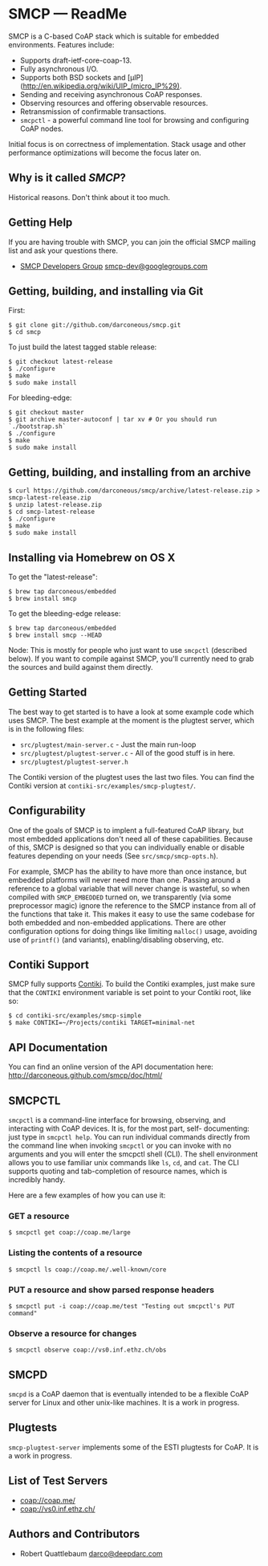 SMCP — ReadMe
=============

SMCP is a C-based CoAP stack which is suitable for embedded environments.
Features include:

 * Supports draft-ietf-core-coap-13.
 * Fully asynchronous I/O.
 * Supports both BSD sockets and [µIP](http://en.wikipedia.org/wiki/UIP_(micro_IP%29).
 * Sending and receiving asynchronous CoAP responses.
 * Observing resources and offering observable resources.
 * Retransmission of confirmable transactions.
 * `smcpctl` - a powerful command line tool for browsing and configuring CoAP nodes.

Initial focus is on correctness of implementation. Stack usage and other
performance optimizations will become the focus later on.

## Why is it called *SMCP*? ##

Historical reasons. Don't think about it too much.

## Getting Help ##

If you are having trouble with SMCP, you can join the official SMCP mailing
list and ask your questions there.

* [SMCP Developers Group](https://groups.google.com/group/smcp-dev) <smcp-dev@googlegroups.com>

## Getting, building, and installing via Git ##

First:

	$ git clone git://github.com/darconeous/smcp.git
	$ cd smcp

To just build the latest tagged stable release:

	$ git checkout latest-release
	$ ./configure
	$ make
	$ sudo make install

For bleeding-edge:

	$ git checkout master
	$ git archive master-autoconf | tar xv # Or you should run `./bootstrap.sh`
	$ ./configure
	$ make
	$ sudo make install

## Getting, building, and installing from an archive ##

	$ curl https://github.com/darconeous/smcp/archive/latest-release.zip > smcp-latest-release.zip
	$ unzip latest-release.zip
	$ cd smcp-latest-release
	$ ./configure
	$ make
	$ sudo make install	

## Installing via Homebrew on OS X ##

To get the "latest-release":

	$ brew tap darconeous/embedded
	$ brew install smcp

To get the bleeding-edge release:

	$ brew tap darconeous/embedded
	$ brew install smcp --HEAD

Node: This is mostly for people who just want to use `smcpctl` (described below).
If you want to compile against SMCP, you'll currently need to grab the sources
and build against them directly.

## Getting Started ##

The best way to get started is to have a look at some example code
which uses SMCP. The best example at the moment is the plugtest server,
which is in the following files:

 * `src/plugtest/main-server.c` - Just the main run-loop
 * `src/plugtest/plugtest-server.c` - All of the good stuff is in here.
 * `src/plugtest/plugtest-server.h`

The Contiki version of the plugtest uses the last two files. You can find
the Contiki version at `contiki-src/examples/smcp-plugtest/`.

## Configurability ##

One of the goals of SMCP is to implent a full-featured CoAP library, but
most embedded applications don't need all of these capabilities. Because of this,
SMCP is designed so that you can individually enable or disable features
depending on your needs (See `src/smcp/smcp-opts.h`).

For example, SMCP has the ability to have more than once instance, but embedded
platforms will never need more than one. Passing around a reference to a
global variable that will never change is wasteful, so when compiled with
`SMCP_EMBEDDED` turned on, we transparently (via some preprocessor magic) ignore
the reference to the SMCP instance from all of the functions that take it.
This makes it easy to use the same codebase for both embedded and non-embedded
applications. There are other configuration options for doing things like
limiting `malloc()` usage, avoiding use of `printf()` (and variants),
enabling/disabling observing, etc.

## Contiki Support ##

SMCP fully supports [Contiki](http://contiki-os.org/). To build the Contiki
examples, just make sure that the `CONTIKI` environment variable is set point
to your Contiki root, like so:

	$ cd contiki-src/examples/smcp-simple
	$ make CONTIKI=~/Projects/contiki TARGET=minimal-net

## API Documentation ##

You can find an online version of the API documentation here:
<http://darconeous.github.com/smcp/doc/html/>

## SMCPCTL ##

`smcpctl` is a command-line interface for browsing, observing, and
interacting with CoAP devices. It is, for the most part, self-
documenting: just type in `smcpctl help`. You can run individual
commands directly from the command line when invoking `smcpctl` or you can invoke
with no arguments and you will enter the smcpctl shell (CLI). The
shell environment allows you to use familiar unix commands like
`ls`, `cd`, and `cat`. The CLI supports quoting and tab-completion of resource
names, which is incredibly handy.

Here are a few examples of how you can use it:

### GET a resource ###

	$ smcpctl get coap://coap.me/large

### Listing the contents of a resource ###

	$ smcpctl ls coap://coap.me/.well-known/core

### PUT a resource and show parsed response headers ###

	$ smcpctl put -i coap://coap.me/test "Testing out smcpctl's PUT command"

### Observe a resource for changes ###

	$ smcpctl observe coap://vs0.inf.ethz.ch/obs

## SMCPD ##

`smcpd` is a CoAP daemon that is eventually intended to be a flexible
CoAP server for Linux and other unix-like machines.
It is a work in progress.

## Plugtests ##

`smcp-plugtest-server` implements some of the ESTI plugtests for CoAP.
It is a work in progress.

## List of Test Servers ##

 * <coap://coap.me/>
 * <coap://vs0.inf.ethz.ch/>

## Authors and Contributors ##

 * Robert Quattlebaum <darco@deepdarc.com>
